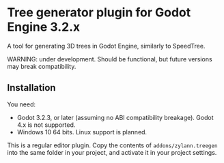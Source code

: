Tree generator plugin for Godot Engine 3.2.x
============================================

A tool for generating 3D trees in Godot Engine, similarly to SpeedTree.

WARNING: under development. Should be functional, but future versions may break compatibility.


Installation
--------------

You need:
- Godot 3.2.3, or later (assuming no ABI compatibility breakage). Godot 4.x is not supported.
- Windows 10 64 bits. Linux support is planned.

This is a regular editor plugin.
Copy the contents of `addons/zylann.treegen` into the same folder in your project, and activate it in your project settings.

